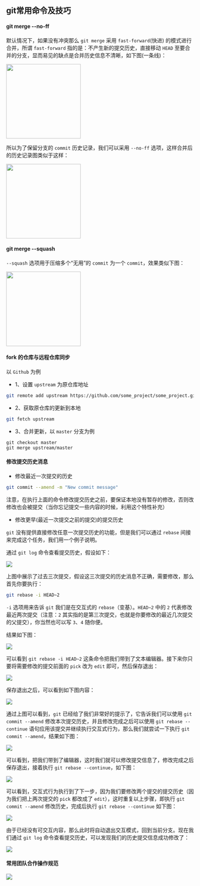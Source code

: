 ## git常用命令及技巧

#### git merge --no-ff

默认情况下，如果没有冲突那么 `git merge` 采用 `fast-forward`(快进) 的模式进行合并，所谓 `fast-forward` 指的是：不产生新的提交历史，直接移动 `HEAD` 至要合并的分支，显而易见的缺点是合并历史信息不清晰，如下图(一条线)：

<img src="../../asset/img/git-merge.png" width="200" />

所以为了保留分支的 `commit` 历史记录，我们可以采用 `--no-ff` 选项，这样合并后的历史记录图类似于这样：

<img src="../../asset/img/git-merge-noff.png" width="200" />

#### git merge --squash

`--squash` 选项用于压缩多个“无用”的 `commit` 为一个 `commit`，效果类似下图：

<img src="../../asset/img/git-merge-squash.png" width="200" />

#### fork 的仓库与远程仓库同步

以 `Github` 为例

* 1、设置 `upstream` 为原仓库地址

```sh
git remote add upstream https://github.com/some_project/some_project.git
```

* 2、获取原仓库的更新到本地

```sh
git fetch upstream
```

* 3、合并更新，以 `master` 分支为例

```
git checkout master
git merge upstream/master
```

#### 修改提交历史消息

* 修改最近一次提交的历史

```sh
git commit --amend -m "New commit message"
```

注意，在执行上面的命令修改提交历史之前，要保证本地没有暂存的修改，否则改修改也会被提交（当你忘记提交一些内容的时候，利用这个特性补充）

* 修改更早(最近一次提交之前的提交)的提交历史

`git` 没有提供直接修改任意一次提交历史的功能，但是我们可以通过 `rebase` 间接来完成这个任务，我们用一个例子说明。

通过 `git log` 命令查看提交历史，假设如下：

![](http://7xlolm.com1.z0.glb.clouddn.com/2018-03-01-123440.jpg)

上图中展示了过去三次提交，假设这三次提交的历史消息不正确，需要修改，那么首先你要执行：

```sh
git rebase -i HEAD~2
```

`-i` 选项用来告诉 `git` 我们是在交互式的 `rebase`（变基）。`HEAD~2` 中的 `2` 代表修改最近两次提交（注意：`2` 其实指的是第三次提交，也就是你要修改的最近几次提交的父提交），你当然也可以写 `3`、`4` 随你便。

结果如下图：

![](http://7xlolm.com1.z0.glb.clouddn.com/2018-03-01-124043.jpg)

可以看到 `git rebase -i HEAD~2` 这条命令把我们带到了文本编辑器。接下来你只要将需要修改的提交前面的 `pick` 改为 `edit` 即可，然后保存退出：

![](http://7xlolm.com1.z0.glb.clouddn.com/2018-03-01-124910.jpg)

保存退出之后，可以看到如下图内容：

![](http://7xlolm.com1.z0.glb.clouddn.com/2018-03-01-125114.jpg)

通过上图可以看到，`git` 已经给了我们非常好的提示了，它告诉我们可以使用 `git commit --amend` 修改本次提交历史，并且修改完成之后可以使用 `git rebase --continue` 语句应用该提交并继续执行交互式行为，那么我们就尝试一下执行 `git commit --amend`，结果如下图：

![](http://7xlolm.com1.z0.glb.clouddn.com/2018-03-01-125454.jpg)

可以看到，把我们带到了编辑器，这时我们就可以修改提交信息了，修改完成之后保存退出，接着执行 `git rebase --continue`，如下图：

![](http://7xlolm.com1.z0.glb.clouddn.com/2018-03-01-125717.jpg)

可以看到，交互式行为执行到了下一步，因为我们要修改两个提交的提交历史（因为我们把上两次提交的 `pick` 都改成了 `edit`），这时重复以上步骤，即执行 `git commit --amend` 修改历史，完成后执行 `git rebase --continue` 如下图：

![](http://7xlolm.com1.z0.glb.clouddn.com/2018-03-01-130024.jpg)

由于已经没有可交互内容，那么此时将自动退出交互模式，回到当前分支。现在我们通过 `git log` 命令查看提交历史，可以发现我们的历史提交信息成功修改了：

![](http://7xlolm.com1.z0.glb.clouddn.com/2018-03-01-130258.jpg)

#### 常用团队合作操作规范

![](http://7xlolm.com1.z0.glb.clouddn.com/2018-02-20-113110.jpg)